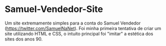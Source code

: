# Samuel-Vendedor-Site
Um site extremamente simples para a conta do Samuel Vendedor (https://twitter.com/SamuelNaNet). 
Foi minha primeira tentativa de criar um site utilizando HTML e CSS, o intuito principal foi "imitar" a estética dos sites dos anos 90.

